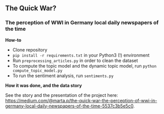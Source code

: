 ## The Quick War? 
### The perception of WWI in Germany local daily newspapers of the time

**How-to**
- Clone repository
- ` pip install -r requirements.txt ` in your Python3 (!) environment
- Run `preprocessing_articles.py` in order to clean the dataset
- To compute the topic model and the dynamic topic model, run `python compute_topic_model.py`
- To run the sentiment analysis, run `sentiments.py`

**How it was done, and the data story**

See the story and the presentation of the project here: https://medium.com/@marta.p/the-quick-war-the-perception-of-wwi-in-germany-local-daily-newspapers-of-the-time-5537c3b5e5c0.